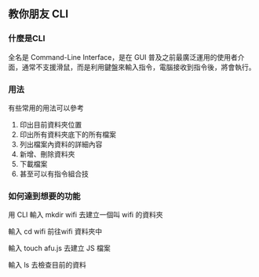 ## 教你朋友 CLI

### 什麼是CLI

全名是 Command-Line Interface，是在 GUI 普及之前最廣泛運用的使用者介面，通常不支援滑鼠，而是利用鍵盤來輸入指令，電腦接收到指令後，將會執行。



### 用法

有些常用的用法可以參考

1. 印出目前資料夾位置
2. 印出所有資料夾底下的所有檔案
3. 列出檔案內資料的詳細內容
4. 新增、刪除資料夾
5. 下載檔案
6. 甚至可以有指令組合技



### 如何達到想要的功能

用 CLI 輸入 mkdir wifi 去建立一個叫 wifi 的資料夾

輸入 cd wifi 前往wifi 資料夾中

輸入 touch afu.js 去建立 JS 檔案

輸入 ls 去檢查目前的資料

